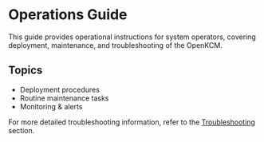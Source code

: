 # Operations Guide

This guide provides operational instructions for system operators, covering deployment, maintenance, and troubleshooting of the OpenKCM.

## Topics
- Deployment procedures
- Routine maintenance tasks
- Monitoring & alerts

For more detailed troubleshooting information, refer to the [Troubleshooting](../troubleshooting/index.md) section.
